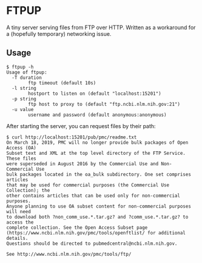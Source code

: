 # FTPUP

A tiny server serving files from FTP over HTTP. Written as a workaround for a
(hopefully temporary) networking issue.

## Usage

```
$ ftpup -h
Usage of ftpup:
  -T duration
        ftp timeout (default 10s)
  -l string
        hostport to listen on (default "localhost:15201")
  -p string
        ftp host to proxy to (default "ftp.ncbi.nlm.nih.gov:21")
  -u value
        username and password (default anonymous:anonymous)
```

After starting the server, you can request files by their path:

```
$ curl http://localhost:15201/pub/pmc/readme.txt
On March 18, 2019, PMC will no longer provide bulk packages of Open Access (OA)
Subset text and XML at the top level directory of the FTP Service. These files
were superseded in August 2016 by the Commercial Use and Non-Commercial Use
bulk packages located in the oa_bulk subdirectory. One set comprises articles
that may be used for commercial purposes (the Commercial Use Collection); the
other contains articles that can be used only for non-commercial purposes.
Anyone planning to use OA subset content for non-commercial purposes will need
to download both ?non_comm_use.*.tar.gz? and ?comm_use.*.tar.gz? to access the
complete collection. See the Open Access Subset page
(https://www.ncbi.nlm.nih.gov/pmc/tools/openftlist/ for additional details.
Questions should be directed to pubmedcentral@ncbi.nlm.nih.gov.

See http://www.ncbi.nlm.nih.gov/pmc/tools/ftp/
```
